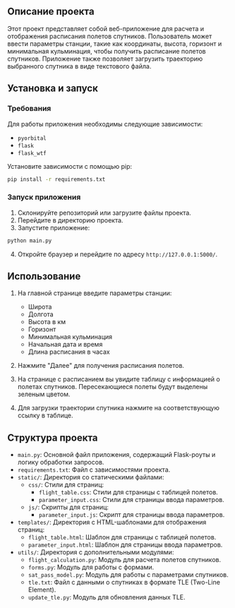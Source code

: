 ## Описание проекта

Этот проект представляет собой веб-приложение для расчета и отображения расписания полетов спутников. Пользователь может
ввести параметры станции, такие как координаты, высота, горизонт и минимальная кульминация, чтобы получить расписание
полетов спутников. Приложение также позволяет загрузить траекторию выбранного спутника в виде текстового файла.

## Установка и запуск

### Требования

Для работы приложения необходимы следующие зависимости:

- `pyorbital`
- `flask`
- `flask_wtf`

Установите зависимости с помощью pip:

```bash
pip install -r requirements.txt
```

### Запуск приложения

1. Склонируйте репозиторий или загрузите файлы проекта.
2. Перейдите в директорию проекта.
3. Запустите приложение:

```bash
python main.py
```

4. Откройте браузер и перейдите по адресу `http://127.0.0.1:5000/`.

## Использование

1. На главной странице введите параметры станции:
    - Широта
    - Долгота
    - Высота в км
    - Горизонт
    - Минимальная кульминация
    - Начальная дата и время
    - Длина расписания в часах

2. Нажмите "Далее" для получения расписания полетов.

3. На странице с расписанием вы увидите таблицу с информацией о полетах спутников. Пересекающиеся полеты будут выделены
   зеленым цветом.

4. Для загрузки траектории спутника нажмите на соответствующую ссылку в таблице.

## Структура проекта

- `main.py`: Основной файл приложения, содержащий Flask-роуты и логику обработки запросов.
- `requirements.txt`: Файл с зависимостями проекта.
- `static/`: Директория со статическими файлами:
    - `css/`: Стили для страниц:
        - `flight_table.css`: Стили для страницы с таблицей полетов.
        - `parameter_input.css`: Стили для страницы ввода параметров.
    - `js/`: Скрипты для страниц:
        - `parameter_input.js`: Скрипт для страницы ввода параметров.
- `templates/`: Директория с HTML-шаблонами для отображения страниц:
    - `flight_table.html`: Шаблон для страницы с таблицей полетов.
    - `parameter_input.html`: Шаблон для страницы ввода параметров.
- `utils/`: Директория с дополнительными модулями:
    - `flight_calculation.py`: Модуль для расчета полетов спутников.
    - `forms.py`: Модуль для работы с формами.
    - `sat_pass_model.py`: Модуль для работы с параметрами спутников.
    - `tle.txt`: Файл с данными о спутниках в формате TLE (Two-Line Element).
    - `update_tle.py`: Модуль для обновления данных TLE.